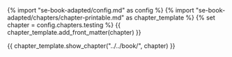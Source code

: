 <frontmatter>
{% import "se-book-adapted/config.md" as config %}
{% import "se-book-adapted/chapters/chapter-printable.md" as chapter_template %}
{% set chapter = config.chapters.testing %}
{{ chapter_template.add_front_matter(chapter) }}
</frontmatter>

{{ chapter_template.show_chapter("../../book/", chapter) }}